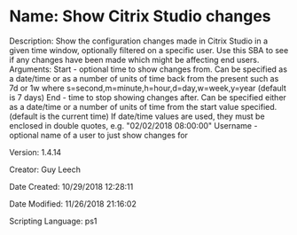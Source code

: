 ﻿# Name: Show Citrix Studio changes

Description: Show the configuration changes made in Citrix Studio in a given time window, optionally filtered on a specific user. Use this SBA to see if any changes have been made which might be affecting end users.
Arguments:
  Start - optional time to show changes  from. Can be specified as a date/time or as a number of units of time back from the present such as 7d or 1w where s=second,m=minute,h=hour,d=day,w=week,y=year (default is 7 days)
  End - time to stop showing changes after. Can be specified either as a date/time or a number of units of time from the start value specified. (default is the current time)
If date/time values are used, they must be enclosed in double quotes, e.g. "02/02/2018 08:00:00"
  Username - optional name of a user to just show changes for

Version: 1.4.14

Creator: Guy Leech

Date Created: 10/29/2018 12:28:11

Date Modified: 11/26/2018 21:16:02

Scripting Language: ps1

